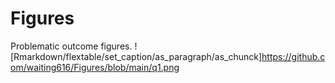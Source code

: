 # Figures
Problematic outcome figures.
![Rmarkdown/flextable/set_caption/as_paragraph/as_chunck]https://github.com/waiting616/Figures/blob/main/q1.png
